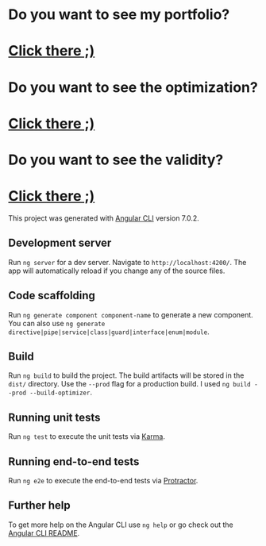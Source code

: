 # Do you want to see my portfolio?
# <a href="http://uladzimir-yeudakimovich.ml">Click there ;)</a>
# Do you want to see the optimization?
# <a href="https://developers.google.com/speed/pagespeed/insights/?url=https%3A%2F%2Fuladzimir-yeudakimovich.ml%2F">Click there ;)</a>
# Do you want to see the validity?
# <a href="https://validator.w3.org/nu/?doc=https%3A%2F%2Fuladzimir-yeudakimovich.ml%2F">Click there ;)</a>

This project was generated with [Angular CLI](https://github.com/angular/angular-cli) version 7.0.2.

## Development server

Run `ng server` for a dev server. Navigate to `http://localhost:4200/`. The app will automatically reload if you change any of the source files.

## Code scaffolding

Run `ng generate component component-name` to generate a new component. You can also use `ng generate directive|pipe|service|class|guard|interface|enum|module`.

## Build

Run `ng build` to build the project. The build artifacts will be stored in the `dist/` directory. Use the `--prod` flag for a production build. I used `ng build --prod --build-optimizer`.

## Running unit tests

Run `ng test` to execute the unit tests via [Karma](https://karma-runner.github.io).

## Running end-to-end tests

Run `ng e2e` to execute the end-to-end tests via [Protractor](http://www.protractortest.org/).

## Further help

To get more help on the Angular CLI use `ng help` or go check out the [Angular CLI README](https://github.com/angular/angular-cli/blob/master/README.md).